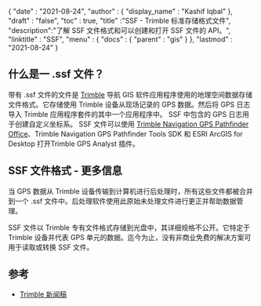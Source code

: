 {
  "date" : "2021-08-24",
  "author" : {
    "display_name" : "Kashif Iqbal"
},
  "draft" : "false",
  "toc" : true,
  "title" :"SSF - Trimble 标准存储格式文件",
  "description":"了解 SSF 文件格式和可以创建和打开 SSF 文件的 API。",
  "linktitle" : "SSF",
  "menu" : {
    "docs" : {
      "parent" : "gis"
}
},
  "lastmod" : "2021-08-24"
}

## 什么是一 .ssf 文件？

带有 .ssf 文件的文件是 [Trimble](https://www.trimble.com) 导航 GIS 软件应用程序使用的地理空间数据存储文件格式。它存储使用 Trimble 设备从现场记录的 GPS 数据。然后将 GPS 日志导入 Trimble 应用程序套件的其中一个应用程序中。 SSF 中包含的 GPS 日志用于创建自定义坐标系。 SSF 文件可以使用 [Trimble Navigation GPS Pathfinder Office](https://geospatial.trimble.com/en/products/software/office-software)、Trimble Navigation GPS Pathfinder Tools SDK 和 ESRI ArcGIS for Desktop 打开Trimble GPS Analyst 插件。

## SSF 文件格式 - 更多信息

当 GPS 数据从 Trimble 设备传输到计算机进行后处理时，所有这些文件都被合并到一个 .ssf 文件中。后处理软件使用此原始未处理文件进行更正并帮助数据管理。

SSF 文件以 Trimble 专有文件格式存储到光盘中，其详细规格不公开。它特定于 Trimble 设备并代表 GPS 单元的数据。迄今为止，没有非商业免费的解决方案可用于读取或转换 SSF 文件。

## 参考

* [Trimble 新闻稿](https://www.trimble.com/news/release.aspx?id=050510b)

